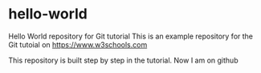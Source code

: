# hello-world
Hello World repository for Git tutorial
This is an example repository for the Git tutoial on https://www.w3schools.com

This repository is built step by step in the tutorial.
Now I am on github

